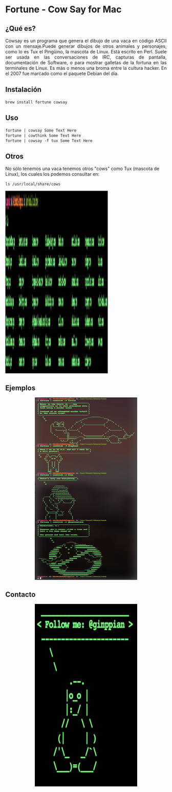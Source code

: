 Fortune - Cow Say for Mac
===========

## ¿Qué es?

<p align="justify">
Cowsay es un programa que genera el dibujo de una vaca en código ASCII con un mensaje.Puede generar dibujos de otros animales y personajes, como lo es Tux el Pingüino, la mascota de Linux. Está escrito en Perl. Suele ser usada en las conversaciones de IRC, capturas de pantalla, documentación de Software, o para mostrar galletas de la fortuna en las terminales de Linux. Es más o menos una broma entre la cultura hacker. 
En el 2007 fue marcado como el paquete Debian del día.
</p>

## Instalación

```
brew install fortune cowsay
```

## Uso

```
fortune | cowsay Some Text Here
fortune | cowthink Some Text Here
fortune | cowsay -f tux Some Text Here
```

## Otros
 No sólo tenemos una vaca tenemos otros "cows" como Tux (mascota de Linux), los cuales los podemos consultar en:

```
ls /usr/local/share/cows
```

<p align="justify">
  <img src="https://github.com/ginppian/Bash-Cowsay/blob/master/cows.png" width="320" height="568" />
</p>

## Ejemplos

<p align="center">
  <img src="https://github.com/ginppian/Bash-Cowsay/blob/master/examples.png" width="320" height="568" />
</p>

## Contacto

<p align="center">
  <img src="https://github.com/ginppian/Bash-Cowsay/blob/master/followme.png" width="320" height="568" />
</p>


